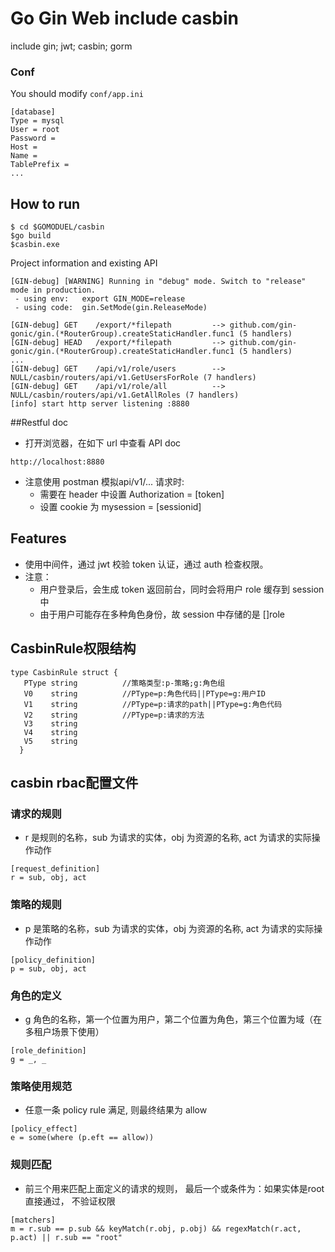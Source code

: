 # Go Gin Web include casbin

include gin; jwt; casbin; gorm

### Conf

You should modify `conf/app.ini`

```
[database]
Type = mysql
User = root
Password =
Host = 
Name = 
TablePrefix = 
...
```

## How to run

```
$ cd $GOMODUEL/casbin
$go build
$casbin.exe
```

Project information and existing API

```
[GIN-debug] [WARNING] Running in "debug" mode. Switch to "release" mode in production.
 - using env:	export GIN_MODE=release
 - using code:	gin.SetMode(gin.ReleaseMode)

[GIN-debug] GET    /export/*filepath         --> github.com/gin-gonic/gin.(*RouterGroup).createStaticHandler.func1 (5 handlers)
[GIN-debug] HEAD   /export/*filepath         --> github.com/gin-gonic/gin.(*RouterGroup).createStaticHandler.func1 (5 handlers)
...
[GIN-debug] GET    /api/v1/role/users        --> NULL/casbin/routers/api/v1.GetUsersForRole (7 handlers)
[GIN-debug] GET    /api/v1/role/all          --> NULL/casbin/routers/api/v1.GetAllRoles (7 handlers)
[info] start http server listening :8880

```
##Restful doc

+ 打开浏览器，在如下 url 中查看 API doc
```
http://localhost:8880
```
+ 注意使用 postman 模拟api/v1/... 请求时:
  + 需要在 header 中设置 Authorization = [token] 
  + 设置 cookie 为 mysession = [sessionid]

## Features

+ 使用中间件，通过 jwt 校验 token 认证，通过 auth 检查权限。
+ 注意：
  + 用户登录后，会生成 token 返回前台，同时会将用户 role 缓存到 session 中
  + 由于用户可能存在多种角色身份，故 session 中存储的是 []role 


## CasbinRule权限结构
   
   ```
   type CasbinRule struct {
      PType string          //策略类型:p-策略;g:角色组
      V0    string          //PType=p:角色代码||PType=g:用户ID
      V1    string          //PType=p:请求的path||PType=g:角色代码
      V2    string          //PType=p:请求的方法
      V3    string 
      V4    string 
      V5    string 
     }
   ```

## casbin rbac配置文件

### 请求的规则
+ r 是规则的名称，sub 为请求的实体，obj 为资源的名称, act 为请求的实际操作动作
```
[request_definition]
r = sub, obj, act
```

### 策略的规则
+ p 是策略的名称，sub 为请求的实体，obj 为资源的名称, act 为请求的实际操作动作
```
[policy_definition]
p = sub, obj, act
```

### 角色的定义
+ g 角色的名称，第一个位置为用户，第二个位置为角色，第三个位置为域（在多租户场景下使用）
```
[role_definition]
g = _, _
```

### 策略使用规范
+ 任意一条 policy rule 满足, 则最终结果为 allow
```
[policy_effect]
e = some(where (p.eft == allow))
```

### 规则匹配
+ 前三个用来匹配上面定义的请求的规则， 最后一个或条件为：如果实体是root 直接通过， 不验证权限
```
[matchers]
m = r.sub == p.sub && keyMatch(r.obj, p.obj) && regexMatch(r.act, p.act) || r.sub == "root"
```